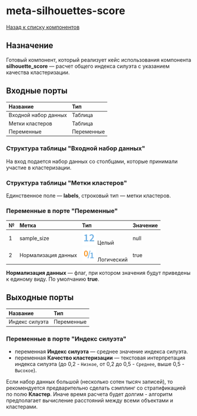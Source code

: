 # meta-silhouettes-score

[Назад к списку компонентов](../README.md)

## Назначение

Готовый компонент, который реализует кейс использования компонента **silhouette_score** — расчет общего индекса силуэта с указанием качества кластеризации.

## Входные порты

| Название                | Тип        |
|:------------------------|:-----------|
| Входной набор данных    | Таблица    |
| Метки кластеров         | Таблица    |
| Переменные              | Переменные |

### Структура таблицы "Входной набор данных"

На вход подается набор данных со столбцами, которые принимали участие в кластеризации.

### Структура таблицы "Метки кластеров"

Единственное поле  — **labels**, строковый тип — метки кластеров.

### Переменные в порте "Переменные"

| № | Метка              | Тип                               | Значение   |
|:--|:-------------------|:----------------------------------|:-----------|
| 1 | sample_size        | ![](./img/integer.svg) Целый      |       null |
| 2 | Нормализация данных| ![](./img/logical.svg) Логический |       true |

**Нормализация данных** — флаг, при котором значения будут приведены к единому виду. По умолчанию **true**.

## Выходные порты

| Название            | Тип        |
|:--------------------|:-----------|
| Индекс силуэта      | Переменные |

### Переменные в порте "Индекс силуэта"

* переменная **Индекс силуэта** — среднее значение индекса силуэта.
* переменная **Качество кластеризации** — текстовая интерпретация индекса силуэта (до 0,2 - `Низкое`, от 0,2 до 0,5 - `Среднее`, выше 0,5 - `Высокое`).

Если набор данных большой (несколько сотен тысяч записей), то рекомендуется предварительно сделать сэмплинг со стратификацией по полю **Кластер**. Иначе время расчета будет долгим - алгоритм предполагает вычисление расстояний между всеми объектами и кластерами.